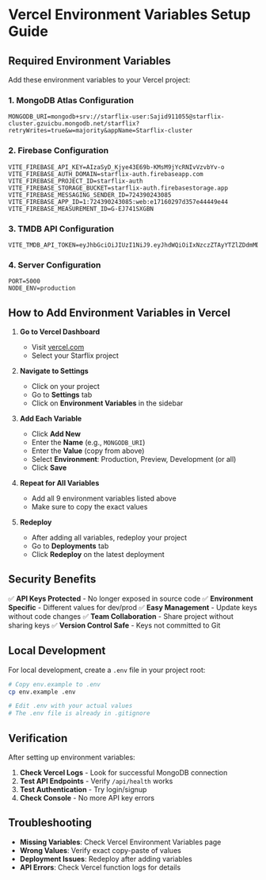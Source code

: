 # Vercel Environment Variables Setup Guide

## Required Environment Variables

Add these environment variables to your Vercel project:

### 1. MongoDB Atlas Configuration
```
MONGODB_URI=mongodb+srv://starflix-user:Sajid911055@starflix-cluster.gzuicbu.mongodb.net/starflix?retryWrites=true&w=majority&appName=Starflix-cluster
```

### 2. Firebase Configuration
```
VITE_FIREBASE_API_KEY=AIzaSyD_Kjye43E69b-KMsM9jYcRNIvVzvbYv-o
VITE_FIREBASE_AUTH_DOMAIN=starflix-auth.firebaseapp.com
VITE_FIREBASE_PROJECT_ID=starflix-auth
VITE_FIREBASE_STORAGE_BUCKET=starflix-auth.firebasestorage.app
VITE_FIREBASE_MESSAGING_SENDER_ID=724390243085
VITE_FIREBASE_APP_ID=1:724390243085:web:e17160297d357e44449e44
VITE_FIREBASE_MEASUREMENT_ID=G-EJ741SXGBN
```

### 3. TMDB API Configuration
```
VITE_TMDB_API_TOKEN=eyJhbGciOiJIUzI1NiJ9.eyJhdWQiOiIxNzczZTAyYTZlZDdmMDM0NzEzNzI5MDA3MWEwYzEyOSIsIm5iZiI6MTc1NzQ3MzQzMC4wMzMsInN1YiI6IjY4YzBlYTk2MDQ1OWUzN2YxNzFiZDg2ZiIsInNjb3BlcyI6WyJhcGlfcmVhZCJdLCJ2ZXJzaW9uIjoxfQ.jTYzse9lXmqdCGDDu6aTHm5l1YMTb4QWx8WGDcFt7R0
```

### 4. Server Configuration
```
PORT=5000
NODE_ENV=production
```

## How to Add Environment Variables in Vercel

1. **Go to Vercel Dashboard**
   - Visit [vercel.com](https://vercel.com)
   - Select your Starflix project

2. **Navigate to Settings**
   - Click on your project
   - Go to **Settings** tab
   - Click on **Environment Variables** in the sidebar

3. **Add Each Variable**
   - Click **Add New**
   - Enter the **Name** (e.g., `MONGODB_URI`)
   - Enter the **Value** (copy from above)
   - Select **Environment**: Production, Preview, Development (or all)
   - Click **Save**

4. **Repeat for All Variables**
   - Add all 9 environment variables listed above
   - Make sure to copy the exact values

5. **Redeploy**
   - After adding all variables, redeploy your project
   - Go to **Deployments** tab
   - Click **Redeploy** on the latest deployment

## Security Benefits

✅ **API Keys Protected** - No longer exposed in source code
✅ **Environment Specific** - Different values for dev/prod
✅ **Easy Management** - Update keys without code changes
✅ **Team Collaboration** - Share project without sharing keys
✅ **Version Control Safe** - Keys not committed to Git

## Local Development

For local development, create a `.env` file in your project root:

```bash
# Copy env.example to .env
cp env.example .env

# Edit .env with your actual values
# The .env file is already in .gitignore
```

## Verification

After setting up environment variables:

1. **Check Vercel Logs** - Look for successful MongoDB connection
2. **Test API Endpoints** - Verify `/api/health` works
3. **Test Authentication** - Try login/signup
4. **Check Console** - No more API key errors

## Troubleshooting

- **Missing Variables**: Check Vercel Environment Variables page
- **Wrong Values**: Verify exact copy-paste of values
- **Deployment Issues**: Redeploy after adding variables
- **API Errors**: Check Vercel function logs for details
